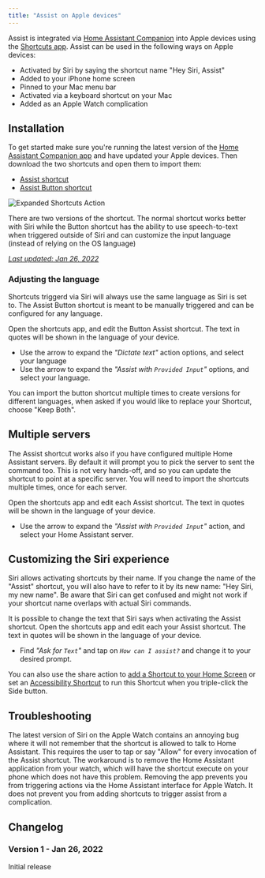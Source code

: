 ```yaml
---
title: "Assist on Apple devices"
---
```


Assist is integrated via [Home Assistant Companion](https://apps.apple.com/us/app/home-assistant/id1099568401) into Apple devices using the [Shortcuts app](https://support.apple.com/guide/shortcuts/welcome/ios). Assist can be used in the following ways on Apple devices:

- Activated by Siri by saying the shortcut name "Hey Siri, Assist"
- Added to your iPhone home screen
- Pinned to your Mac menu bar
- Activated via a keyboard shortcut on your Mac
- Added as an Apple Watch complication

<lite-youtube videoid="sQ7X7jz1SrA" videotitle="Assist on Apple HomePod"></lite-youtube>

## Installation

To get started make sure you're running the latest version of the [Home Assistant Companion app](https://apps.apple.com/us/app/home-assistant/id1099568401?itsct=apps_box_badge&itscg=30200) and have updated your Apple devices. Then download the two shortcuts and open them to import them:

- [Assist shortcut](https://www.icloud.com/shortcuts/4172210db1d74599bf9ae4f9e1e3d6ed)
- [Assist Button shortcut](https://www.icloud.com/shortcuts/73ebb68ca1a24ae1811b7d6971203334)

![Expanded Shortcuts Action](/images/assist/ios-expanded-shortcut-action.jpeg)

There are two versions of the shortcut. The normal shortcut works better with Siri while the Button shortcut has the ability to use speech-to-text when triggered outside of Siri and can customize the input language (instead of relying on the OS language)

[_Last updated: Jan 26, 2022_](#changelog)

### Adjusting the language

Shortcuts triggerd via Siri will always use the same language as Siri is set to. The Assist Button shortcut is meant to be manually triggered and can be configured for any language.

Open the shortcuts app, and edit the Button Assist shortcut. The text in quotes will be shown in the language of your device.

- Use the arrow to expand the _"Dictate text"_ action options, and select your language
- Use the arrow to expand the _"Assist with `Provided Input`"_ options, and select your language.

<p class='note'>
You can import the button shortcut multiple times to create versions for different languages, when asked if you would like to replace your Shortcut, choose "Keep Both".
</p>

## Multiple servers

The Assist shortcut works also if you have configured multiple Home Assistant servers. By default it will prompt you to pick the server to sent the command too. This is not very hands-off, and so you can update the shortcut to point at a specific server. You will need to import the shortcuts multiple times, once for each server.

Open the shortcuts app and edit each Assist shortcut. The text in quotes will be shown in the language of your device.

- Use the arrow to expand the _"Assist with `Provided Input`"_ action, and select your Home Assistant server.

## Customizing the Siri experience

Siri allows activating shortcuts by their name. If you change the name of the "Assist" shortcut, you will also have to refer to it by its new name: "Hey Siri, my new name". Be aware that Siri can get confused and might not work if your shortcut name overlaps with actual Siri commands.

It is possible to change the text that Siri says when activating the Assist shortcut. Open the shortcuts app and edit each your Assist shortcut. The text in quotes will be shown in the language of your device.

- Find _"Ask for `Text`"_ and tap on _`How can I assist?`_ and change it to your desired prompt.

You can also use the share action to [add a Shortcut to your Home Screen](https://support.apple.com/guide/shortcuts/apd735880972/ios) or set an [Accessibility Shortcut](https://support.apple.com/en-gb/HT204390) to run this Shortcut when you triple-click the Side button.

## Troubleshooting

The latest version of Siri on the Apple Watch contains an annoying bug where it will not remember that the shortcut is allowed to talk to Home Assistant. This requires the user to tap or say "Allow" for every invocation of the Assist shortcut. The workaround is to remove the Home Assistant application from your watch, which will have the shortcut execute on your phone which does not have this problem. Removing the app prevents you from triggering actions via the Home Assistant interface for Apple Watch. It does not prevent you from adding shortcuts to trigger assist from a complication.

## Changelog

### Version 1 - Jan 26, 2022

Initial release
